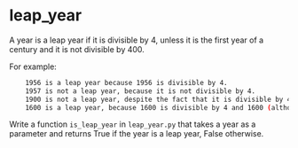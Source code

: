 # leap_year

A year is a leap year if it is divisible by 4, unless it is the first year of a century and it is not divisible by 400.

For example:

```sh
    1956 is a leap year because 1956 is divisible by 4.
    1957 is not a leap year, because it is not divisible by 4.
    1900 is not a leap year, despite the fact that it is divisible by 4, because 1900 is the first year of a century and 1900 is not divisible by 400.
    1600 is a leap year, because 1600 is divisible by 4 and 1600 (although it is the first year of a century) is divisible by 400
```

Write a function `is_leap_year` in `leap_year.py` that takes a year as a parameter and returns True if the year is a leap year, False otherwise.
